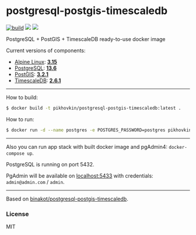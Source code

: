 # postgresql-postgis-timescaledb

[![build](https://github.com/pikhovkin/postgresql-postgis-timescaledb/workflows/build/badge.svg)](https://github.com/pikhovkin/postgresql-postgis-timescaledb/actions)
[![](https://img.shields.io/docker/v/pikhovkin/postgresql-postgis-timescaledb?sort=semver&logo=docker)](https://hub.docker.com/repository/docker/pikhovkin/postgresql-postgis-timescaledb)
[![](https://img.shields.io/github/license/pikhovkin/postgresql-postgis-timescaledb)](./LICENSE)

PostgreSQL + PostGIS + TimescaleDB ready-to-use docker image

Current versions of components:
* [Alpine Linux](https://alpinelinux.org): **[3.15](http://dl-cdn.alpinelinux.org/alpine/v3.15/)**
* [PostgreSQL](https://www.postgresql.org/): **[13.6](https://store.docker.com/images/postgres)**
* [PostGIS](http://postgis.net/): **[3.2.1](https://github.com/postgis/postgis/releases/tag/3.2.1)**
* [TimescaleDB](https://www.timescale.com/): **[2.6.1](https://github.com/timescale/timescaledb/releases/tag/2.6.1)**

---

How to build:

```bash
$ docker build -t pikhovkin/postgresql-postgis-timescaledb:latest .
```

How to run:

```bash
$ docker run -d --name postgres -e POSTGRES_PASSWORD=postgres pikhovkin/postgresql-postgis-timescaledb
```

---

Also you can run app stack with built docker image and pgAdmin4: `docker-compose up`.

PostgreSQL is running on port 5432.

PgAdmin will be available on [localhost:5433](http://localhost:5433) with credentials: `admin@admin.com` / `admin`.

---

Based on [binakot/postgresql-postgis-timescaledb](https://github.com/binakot/PostgreSQL-PostGIS-TimescaleDB).

### License

MIT
